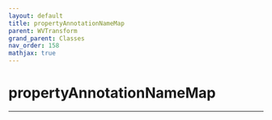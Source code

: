 ```yaml
---
layout: default
title: propertyAnnotationNameMap
parent: WVTransform
grand_parent: Classes
nav_order: 158
mathjax: true
---
```


#  propertyAnnotationNameMap




---

